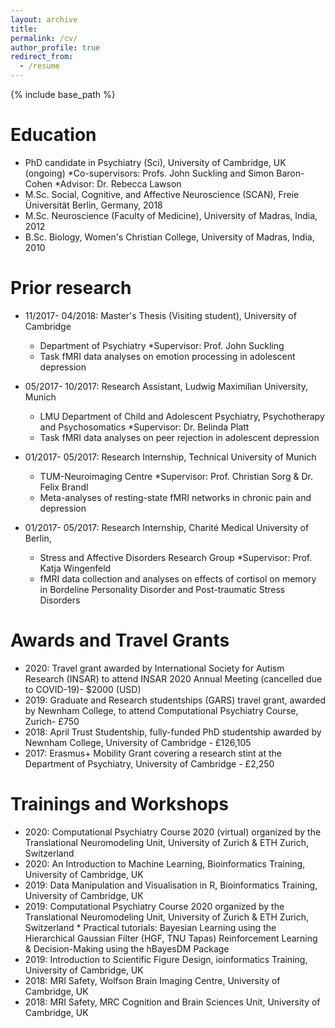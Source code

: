 ```yaml
---
layout: archive
title: 
permalink: /cv/
author_profile: true
redirect_from:
  - /resume
---
```


{% include base_path %}

Education
======
* PhD candidate in Psychiatry (Sci), University of Cambridge, UK (ongoing)
    *Co-supervisors: Profs. John Suckling and Simon Baron-Cohen
    *Advisor: Dr. Rebecca Lawson
* M.Sc. Social, Cognitive, and Affective Neuroscience (SCAN), Freie Üniversität Berlin, Germany, 2018
* M.Sc. Neuroscience (Faculty of Medicine), University of Madras, India, 2012
* B.Sc. Biology, Women's Christian College, University of Madras, India, 2010


Prior research 
======
* 11/2017- 04/2018: Master's Thesis (Visiting student), University of Cambridge
  * Department of Psychiatry
  *Supervisor: Prof. John Suckling
  * Task fMRI data analyses on emotion processing in adolescent depression

* 05/2017- 10/2017: Research Assistant, Ludwig Maximilian University, Munich
  * LMU Department of Child and Adolescent Psychiatry, Psychotherapy and Psychosomatics
  *Supervisor: Dr. Belinda Platt
  * Task fMRI data analyses on peer rejection in adolescent depression

* 01/2017- 05/2017: Research Internship, Technical University of Munich
  * TUM-Neuroimaging Centre
  *Supervisor: Prof. Christian Sorg & Dr. Felix Brandl
  * Meta-analyses of resting-state fMRI networks in chronic pain and depression
  
* 01/2017- 05/2017: Research Internship, Charité Medical University of Berlin,
  * Stress and Affective Disorders Research Group
  *Supervisor: Prof. Katja Wingenfeld 
  * fMRI data collection and analyses on effects of cortisol on memory in Bordeline Personality Disorder and Post-traumatic Stress Disorders
  
Awards and Travel Grants
======
* 2020: Travel grant awarded by International Society for Autism Research (INSAR) to attend INSAR 2020 Annual Meeting (cancelled due to COVID-19)- $2000 (USD)
* 2019: Graduate and Research studentships (GARS) travel grant, awarded by Newnham College, to attend Computational Psychiatry Course, Zurich- £750
* 2018: April Trust Studentship, fully-funded PhD studentship awarded by Newnham College, University of Cambridge - £126,105
* 2017: Erasmus+ Mobility Grant covering a research stint at the Department of Psychiatry, University of Cambridge - £2,250
  
Trainings and Workshops
======
* 2020: Computational Psychiatry Course 2020 (virtual) organized by the Translational Neuromodeling Unit, University of Zurich & ETH Zurich, Switzerland
* 2020: An Introduction to Machine Learning, Bioinformatics Training, University of Cambridge, UK
* 2019: Data Manipulation and Visualisation in R, Bioinformatics Training, University of Cambridge, UK
* 2019: Computational Psychiatry Course 2020 organized by the Translational Neuromodeling Unit, University of Zurich & ETH Zurich, Switzerland
        * Practical tutorials: Bayesian Learning using the Hierarchical Gaussian Filter (HGF, TNU Tapas)
                               Reinforcement Learning & Decision-Making using the hBayesDM Package
* 2019: Introduction to Scientific Figure Design, ioinformatics Training, University of Cambridge, UK
* 2018: MRI Safety, Wolfson Brain Imaging Centre, University of Cambridge, UK
* 2018: MRI Safety, MRC Cognition and Brain Sciences Unit, University of Cambridge, UK
